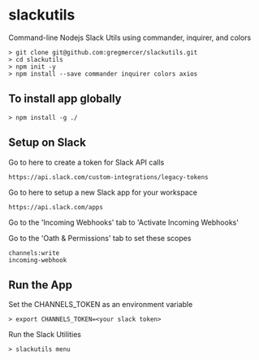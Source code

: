 # slackutils
Command-line Nodejs Slack Utils using commander, inquirer, and colors

```
> git clone git@github.com:gregmercer/slackutils.git
> cd slackutils
> npm init -y
> npm install --save commander inquirer colors axios
```

## To install app globally
```
> npm install -g ./
```
## Setup on Slack

Go to here to create a token for Slack API calls
```
https://api.slack.com/custom-integrations/legacy-tokens
```

Go to here to setup a new Slack app for your workspace
```
https://api.slack.com/apps
```

Go to the 'Incoming Webhooks' tab to 'Activate Incoming Webhooks'

Go to the 'Oath & Permissions' tab to set these scopes
```
channels:write
incoming-webhook
```

## Run the App

Set the CHANNELS_TOKEN as an environment variable
```
> export CHANNELS_TOKEN=<your slack token>
```

Run the Slack Utilities
```
> slackutils menu
```

